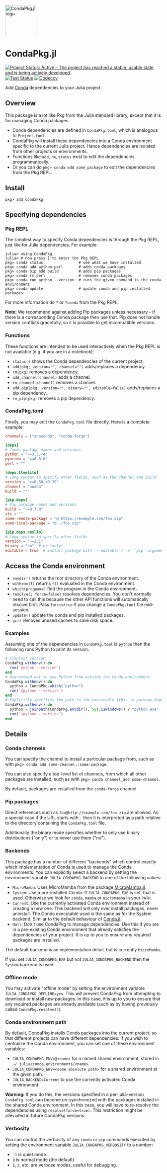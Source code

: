 <img src="https://github.com/cjdoris/CondaPkg.jl/raw/main/logo.png" alt="CondaPkg.jl logo" style="width: 100px;">

# CondaPkg.jl

[![Project Status: Active – The project has reached a stable, usable state and is being actively developed.](https://www.repostatus.org/badges/latest/active.svg)](https://www.repostatus.org/#active)
[![Test Status](https://github.com/cjdoris/CondaPkg.jl/actions/workflows/tests.yml/badge.svg)](https://github.com/cjdoris/CondaPkg.jl/actions/workflows/tests.yml)
[![Codecov](https://codecov.io/gh/cjdoris/CondaPkg.jl/branch/main/graph/badge.svg?token=1flP5128hZ)](https://codecov.io/gh/cjdoris/CondaPkg.jl)

Add [Conda](https://docs.conda.io/en/latest/) dependencies to your Julia project.

## Overview

This package is a lot like Pkg from the Julia standard library, except that it is for
managing Conda packages.
- Conda dependencies are defined in `CondaPkg.toml`, which is analogous to `Project.toml`.
- CondaPkg will install these dependencies into a Conda environment specific to the current
  Julia project. Hence dependencies are isolated from other projects or environments.
- Functions like `add`, `rm`, `status` exist to edit the dependencies programmatically.
- Or you can do `pkg> conda add some_package` to edit the dependencies from the Pkg REPL.

## Install

```
pkg> add CondaPkg
```

## Specifying dependencies

### Pkg REPL

The simplest way to specify Conda dependencies is through the Pkg REPL, just like for Julia
dependencies. For example:
```
julia> using CondaPkg
julia> # now press ] to enter the Pkg REPL
pkg> conda status                # see what we have installed
pkg> conda add python perl       # adds conda packages
pkg> conda pip_add build         # adds pip packages
pkg> conda rm perl               # removes conda packages
pkg> conda run python --version  # runs the given command in the conda environment
pkg> conda update                # update conda and pip installed packages
```

For more information do `?` or `?conda` from the Pkg REPL.

**Note:** We recommend against adding Pip packages unless necessary - if there is a
corresponding Conda package then use that. Pip does not handle version conflicts
gracefully, so it is possible to get incompatible versions.

### Functions

These functions are intended to be used interactively when the Pkg REPL is not available
(e.g. if you are in a notebook):

- `status()` shows the Conda dependencies of the current project.
- `add(pkg; version="", channel="")` adds/replaces a dependency.
- `rm(pkg)` removes a dependency.
- `add_channel(channel)` adds a channel.
- `rm_channel(channel)` removes a channel.
- `add_pip(pkg; version="", binary="", editable=false)` adds/replaces a pip dependency.
- `rm_pip(pkg)` removes a pip dependency.

### CondaPkg.toml

Finally, you may edit the `CondaPkg.toml` file directly. Here is a complete example:
```toml
channels = ["anaconda", "conda-forge"]

[deps]
# Conda package names and versions
python = ">=3.5,<4"
pyarrow = "==6.0.0"
perl = ""

[deps.llvmlite]
# Long syntax to specify other fields, such as the channel and build
version = ">=0.38,<0.39"
channel = "numba"
build = "*"

[pip.deps]
# Pip package names and versions
build = "~=0.7.0"
six = ""
some-remote-package = "@ https://example.com/foo.zip"
some-local-package = "@ ./foo.zip"

[pip.deps.nmslib]
# Long syntax to specify other fields
version = "~=2.1"
binary = "no"  # or "only"
editable = true  # install package with `--editable`/`-e` `pip` argument if `true`: https://pip.pypa.io/en/stable/topics/local-project-installs/#editable-installs
```

## Access the Conda environment

- `envdir()` returns the root directory of the Conda environment.
- `withenv(f)` returns `f()` evaluated in the Conda environment.
- `which(progname)` find the program in the Conda environment.
- `resolve(; force=false)` resolves dependencies. You don't normally need to call this
  because the other API functions will automatically resolve first. Pass `force=true` if
  you change a `CondaPkg.toml` file mid-session.
- `update()` update the conda and pip installed packages.
- `gc()` removes unused caches to save disk space.

### Examples

Assuming one of the dependencies in `CondaPkg.toml` is `python` then the following runs
Python to print its version.
```julia
# Simplest version.
CondaPkg.withenv() do
  run(`python --version`)
end
# Guaranteed not to use Python from outside the Conda environment.
CondaPkg.withenv() do
  python = CondaPkg.which("python")
  run(`$python --version`)
end
# Explicitly specifies the path to the executable (this is package-dependent).
CondaPkg.withenv() do
  python = joinpath(CondaPkg.envdir(), Sys.iswindows() ? "python.exe" : "bin/python")
  run(`$python --version`)
end
```

## Details

### Conda channels

You can specify the channel to install a particular package from, such as with
`pkg> conda add some-channel::some-package`.

You can also specify a top-level list of channels, from which all other packages are
installed, such as with `pkg> conda channel_add some-channel`.

By default, packages are installed from the `conda-forge` channel.

### Pip packages

Direct references such as `foo@http://example.com/foo.zip` are allowed. As a special case
if the URL starts with `.` then it is interpreted as a path relative to the directory
containing the `CondaPkg.toml` file.

Additionally the binary mode specifies whether to only use binary distributions ("only") or
to never use them ("no").

### Backends

This package has a number of different "backends" which control exactly which implementation
of Conda is used to manage the Conda environments. You can explicitly select a backend
by setting the environment variable `JULIA_CONDAPKG_BACKEND` to one of the following values:
- `MicroMamba`: Uses MicroMamba from the package
  [MicroMamba.jl](https://github.com/cjdoris/MicroMamba.jl).
- `System`: Use a pre-installed Conda. If `JULIA_CONDAPKG_EXE` is set, that is used.
  Otherwise we look for `conda`, `mamba` or `micromamba` in your `PATH`.
- `Current`: Use the currently activated Conda environment instead of creating a new one.
  This backend will only ever install packages, never uninstall. The Conda executable used
  is the same as for the System backend. Similar to the default behaviour of
  [Conda.jl](https://github.com/JuliaPy/Conda.jl).
- `Null`: Don't use CondaPkg to manage dependencies. Use this if you are in a pre-existing
  Conda environment that already satisfies the dependencies of your project. It is up to you
  to ensure any required packages are installed.

The default backend is an implementation detail, but is currently `MicroMamba`.

If you set `JULIA_CONDAPKG_EXE` but not `JULIA_CONDAPKG_BACKEND` then the `System` backend
is used.

### Offline mode

You may activate "offline mode" by setting the environment variable
`JULIA_CONDAPKG_OFFLINE=yes`. This will prevent CondaPkg from attempting to download or
install new packages. In this case, it is up to you to ensure that any required packages are
already available (such as by having previously called `CondaPkg.resolve()`).

### Conda environment path

By default, CondaPkg installs Conda packages into the current project, so that different
projects can have different dependencies. If you wish to centralize the Conda environment,
you can set one of these environment variables:
- `JULIA_CONDAPKG_ENV=@<name>` for a named shared environment, stored in `~/.julia/conda_environments/<name>`.
- `JULIA_CONDAPKG_ENV=<some absolute path>` for a shared environment at the given path.
- `JULIA_BACKEND=Current` to use the currently activated Conda environment.

**Warning:** If you do this, the versions specified in a per-julia-version `CondaPkg.toml`
can become un-synchronized with the packages installed in the shared Conda environment.
In this case, you will have to re-resolve the dependencies using `resolve(force=true)`.
This restriction might be alleviated in future CondaPkg versions.

### Verbosity

You can control the verbosity of any `conda` or `pip` commands executed by setting the
environment variable `JULIA_CONDAPKG_VERBOSITY` to a number:
- `-1` is quiet mode.
- `0` is normal mode (the default).
- `1`, `2`, etc. are verbose modes, useful for debugging.
